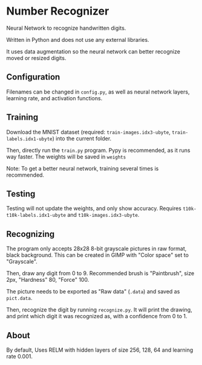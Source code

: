 # Number Recognizer

Neural Network to recognize handwritten digits.

Written in Python and does not use any external libraries.

It uses data augmentation so the neural network can better recognize moved or resized digits.

## Configuration

Filenames can be changed in `config.py`, as well as neural network layers, learning rate, and activation functions.

## Training

Download the MNIST dataset (required: `train-images.idx3-ubyte`, `train-labels.idx1-ubyte`) into the current folder.

Then, directly run the `train.py` program. Pypy is recommended, as it runs way faster. The weights will be saved in `weights`

Note: To get a better neural network, training several times is recommended.

## Testing

Testing will not update the weights, and only show accuracy. Requires `t10k-t10k-labels.idx1-ubyte` and `t10k-images.idx3-ubyte`.

## Recognizing

The program only accepts 28x28 8-bit grayscale pictures in raw format, black background. This can be created in GIMP with "Color space" set to "Grayscale".

Then, draw any digit from 0 to 9. Recommended brush is "Paintbrush", size 2px, "Hardness" 80, "Force" 100.

The picture needs to be exported as "Raw data" (`.data`) and saved as `pict.data`.

Then, recognize the digit by running `recognize.py`. It will print the drawing, and print which digit it was recognized as, with a confidence from 0 to 1.

## About

By default, Uses RELM with hidden layers of size 256, 128, 64 and learning rate 0.001.
